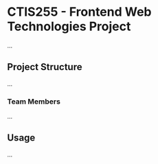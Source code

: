 # CTIS255 - Frontend Web Technologies Project

...

## Project Structure

...

### Team Members

...

## Usage

...
